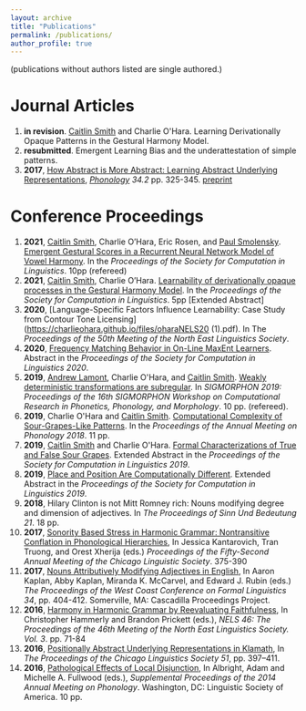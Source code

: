 ```yaml
---
layout: archive
title: "Publications"
permalink: /publications/
author_profile: true
---
```

(publications without authors listed are single authored.)

# Journal Articles
1. **in revision**. [Caitlin Smith](https://caitlinsmith14.github.io) and Charlie O'Hara. Learning Derivationally Opaque Patterns in the Gestural Harmony Model.
1. **resubmitted**. Emergent Learning Bias and the underattestation of simple patterns.
1. **2017**, [How Abstract is More Abstract: Learning Abstract Underlying Representations](https://www.cambridge.org/core/journals/phonology/article/how-abstract-is-more-abstract-learning-abstract-underlying-representations/BC4D70D95018D3812C4BFECD480BF794), *[Phonology](https://www.cambridge.org/core/journals/phonology) 34.2* pp. 325-345. [preprint](https://charlieohara.github.io/files/phonologyabstractURsREVISION.pdf)


# Conference Proceedings
1. **2021**, [Caitlin Smith](https://caitlinsmith14.github.io), Charlie O’Hara, Eric Rosen, and [Paul Smolensky](https://www.microsoft.com/en-us/research/people/psmo/). [Emergent Gestural Scores in a Recurrent Neural Network Model of Vowel Harmony](https://charlieohara.github.io/files/smithetal_scil2021_paper.pdf). In the *Proceedings of the Society for Computation in Linguistics*. 10pp (refereed)
1. **2021**, [Caitlin Smith](https://caitlinsmith14.github.io), Charlie O’Hara. [Learnability of derivationally opaque processes in the Gestural Harmony Model](https://charlieohara.github.io/files/smithohara_scil2021_paper.pdf). In the *Proceedings of the Society for Computation in Linguistics*. 5pp [Extended Abstract]
1. **2020**, [Language-Specific Factors Influence Learnability: Case Study from Contour Tone Licensing](https://charlieohara.github.io/files/oharaNELS20 (1).pdf). In The *Proceedings of the 50th Meeting of the North East Linguistics Society*.
1. **2020**, [Frequency Matching Behavior in On-Line MaxEnt Learners](https://scholarworks.umass.edu/scil/vol3/iss1/51/). Abstract in the *Proceedings of the Society for Computation in Linguistics 2020*.
1. **2019**, [Andrew Lamont](https://aphonologist.github.io/), Charlie O'Hara, and [Caitlin Smith](https://caitlinsmith14.github.io). [Weakly deterministic transformations are subregular](https://charlieohara.github.io/files/Weakly_deterministic_transformations_are_subregular.pdf). In *SIGMORPHON 2019: Proceedings of the 16th SIGMORPHON Workshop on Computational Research in Phonetics, Phonology, and Morphology*. 10 pp. (refereed).
2. **2019**, Charlie O'Hara and [Caitlin Smith](https://caitlinsmith14.github.io). [Computational Complexity of Sour-Grapes-Like Patterns](https://charlieohara.github.io/files/Formal_Characterizations_of_True_and_False_Sour_Grapes.pdf). In the *Proceedings of the Annual Meeting on Phonology 2018*. 11 pp.
3. **2019**, [Caitlin Smith](https://caitlinsmith14.github.io) and Charlie O'Hara. [Formal Characterizations of True and False Sour Grapes](https://charlieohara.github.io/files/Formal_Characterizations_of_True_and_False_Sour_Grapes.pdf). Extended Abstract in the *Proceedings of the Society for Computation in Linguistics 2019*.
4. **2019**, [Place and Position Are Computationally Different](https://charlieohara.github.io/files/oharascilextended.pdf). Extended Abstract in the *Proceedings of the Society for Computation in Linguistics 2019*.
5. **2018**, Hilary Clinton is not Mitt Romney rich: Nouns modifying degree and dimension of adjectives. In *The Proceedings of Sinn Und Bedeutung 21*. 18 pp. 
6. **2017**, [Sonority Based Stress in Harmonic Grammar: Nontransitive Conflation in Phonological Hierarchies](https://charlieohara.github.io/files/cls52_ohara.pdf), In Jessica Kantarovich, Tran Truong, and Orest Xherija (eds.) *Proceedings of the Fifty-Second Annual Meeting of the Chicago Linguistic Society*. 375-390
7. **2017**, [Nouns Attributively Modifying Adjectives in English](https://charlieohara.github.io/files/oharawccfl32.2.pdf), In Aaron Kaplan, Abby Kaplan, Miranda K. McCarvel, and Edward J. Rubin (eds.) *The Proceedings of the West Coast Conference on Formal Linguistics 34*, pp. 404-412. Somerville, MA: Cascadilla Proceedings Project.
8. **2016**, [Harmony in Harmonic Grammar by Reevaluating Faithfulness](https://charlieohara.github.io/files/oharanels.pdf), In Christopher Hammerly and Brandon Prickett (eds.), *NELS 46: The Proceedings of the 46th Meeting of the North East Linguistics Society. Vol. 3*. pp. 71-84
9. **2016**, [Positionally Abstract Underlying Representations in Klamath](https://charlieohara.github.io/files/CLS51_OHara.pdf), In *The Proceedings of the Chicago Linguistics Society 51*, pp. 397–411.
10. **2016**, [Pathological Effects of Local Disjunction](https://charlieohara.github.io/files/oharaphonologyproceedings.pdf), In Albright, Adam and Michelle A. Fullwood (eds.), *Supplemental Proceedings of the 2014 Annual Meeting on Phonology*. Washington, DC: Linguistic Society of America. 10 pp.
